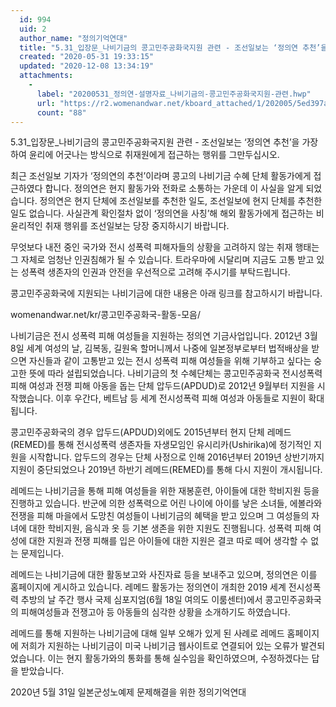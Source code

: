 ```yaml
---
  id: 994
  uid: 2
  author_name: "정의기억연대"
  title: "5.31_입장문_나비기금의 콩고민주공화국지원 관련 - 조선일보는 ‘정의연 추천’을 가장하여  윤리에 어긋나는 방식으로 취재원에게 접근하는 행위를 그만두십시오."
  created: "2020-05-31 19:33:15"
  updated: "2020-12-08 13:34:19"
  attachments: 
    - 
      label: "20200531_정의연-설명자료_나비기금의-콩고민주공화국지원-관련.hwp"
      url: "https://r2.womenandwar.net/kboard_attached/1/202005/5ed397a454ba02707686.hwp"
      count: "88"
---
```

5.31_입장문_나비기금의 콩고민주공화국지원 관련 - 조선일보는 ‘정의연 추천’을 가장하여 윤리에 어긋나는 방식으로 취재원에게 접근하는 행위를 그만두십시오.

최근 조선일보 기자가 ‘정의연의 추천’이라며 콩고의 나비기금 수혜 단체 활동가에게 접근하였다 합니다. 정의연은 현지 활동가와 전화로 소통하는 가운데 이 사실을 알게 되었습니다. 정의연은 현지 단체에 조선일보를 추천한 일도, 조선일보에 현지 단체를 추천한 일도 없습니다. 사실관계 확인절차 없이 ‘정의연을 사칭’해 해외 활동가에게 접근하는 비윤리적인 취재 행위를 조선일보는 당장 중지하시기 바랍니다. 

무엇보다 내전 중인 국가와 전시 성폭력 피해자들의 상황을 고려하지 않는 취재 행태는 그 자체로 엄청난 인권침해가 될 수 있습니다. 트라우마에 시달리며 지금도 고통 받고 있는 성폭력 생존자의 인권과 안전을 우선적으로 고려해 주시기를 부탁드립니다.

콩고민주공화국에 지원되는 나비기금에 대한 내용은 아래 링크를 참고하시기 바랍니다. 

womenandwar.net/kr/콩고민주공화국-활동-모음/
 
나비기금은 전시 성폭력 피해 여성들을 지원하는 정의연 기금사업입니다. 2012년 3월 8일 세계 여성의 날, 김복동, 길원옥 할머니께서 나중에 일본정부로부터 법적배상을 받으면 자신들과 같이 고통받고 있는 전시 성폭력 피해 여성들을 위해 기부하고 싶다는 숭고한 뜻에 따라 설립되었습니다. 나비기금의 첫 수혜단체는 콩고민주공화국 전시성폭력 피해 여성과 전쟁 피해 아동을 돕는 단체 압두드(APDUD)로 2012년 9월부터 지원을 시작했습니다. 이후 우간다, 베트남 등 세계 전시성폭력 피해 여성과 아동들로 지원이 확대됩니다. 

콩고민주공화국의 경우 압두드(APDUD)외에도 2015년부터 현지 단체 레메드(REMED)를 통해 전시성폭력 생존자들 자생모임인 유시리카(Ushirika)에 정기적인 지원을 시작합니다. 압두드의 경우는 단체 사정으로 인해 2016년부터 2019년 상반기까지 지원이 중단되었으나 2019년 하반기 레메드(REMED)를 통해 다시 지원이 개시됩니다. 

레메드는 나비기금을 통해 피해 여성들을 위한 재봉훈련, 아이들에 대한 학비지원 등을 진행하고 있습니다. 반군에 의한 성폭력으로 어린 나이에 아이를 낳은 소녀들, 에볼라와 전쟁을 피해 마을에서 도망친 여성들이 나비기금의 혜택을 받고 있으며 그 여성들의 자녀에 대한 학비지원, 음식과 옷 등 기본 생존을 위한 지원도 진행됩니다. 성폭력 피해 여성에 대한 지원과 전쟁 피해를 입은 아이들에 대한 지원은 결코 따로 떼어 생각할 수 없는 문제입니다. 

레메드는 나비기금에 대한 활동보고와 사진자료 등을 보내주고 있으며, 정의연은 이를 홈페이지에 게시하고 있습니다. 레메드 활동가는 정의연이 개최한 2019 세계 전시성폭력 추방의 날 주간 행사 국제 심포지엄(6월 18일 여의도 이룸센터)에서 콩고민주공화국의 피해여성들과 전쟁고아 등 아동들의 심각한 상황을 소개하기도 하였습니다. 

레메드를 통해 지원하는 나비기금에 대해 일부 오해가 있게 된 사례로 레메드 홈페이지에 저희가 지원하는 나비기금이 미국 나비기금 웹사이트로 연결되어 있는 오류가 발견되었습니다. 이는 현지 활동가와의 통화를 통해 실수임을 확인하였으며, 수정하겠다는 답을 받았습니다. 

2020년 5월 31일
일본군성노예제 문제해결을 위한 정의기억연대